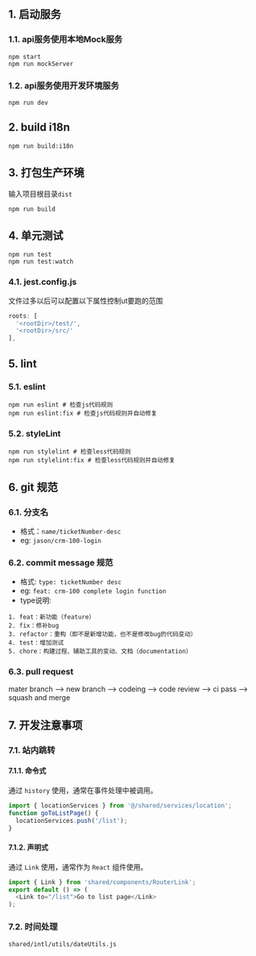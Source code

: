 
## 1. 启动服务
### 1.1. api服务使用本地Mock服务
```shell
npm start
npm run mockServer
```

### 1.2. api服务使用开发环境服务
```shell
npm run dev
```

## 2. build i18n
```shell
npm run build:i18n
```
## 3. 打包生产环境
输入项目根目录`dist`
```shell
npm run build
```

## 4. 单元测试
```shell
npm run test
npm run test:watch
```
### 4.1. jest.config.js
文件过多以后可以配置以下属性控制ut要跑的范围
```js
roots: [
  '<rootDir>/test/',
  '<rootDir>/src/'
],
```

## 5. lint
### 5.1. eslint
```shell
npm run eslint # 检查js代码规则
npm run eslint:fix # 检查js代码规则并自动修复
```
### 5.2. styleLint
```shell
npm run stylelint # 检查less代码规则
npm run stylelint:fix # 检查less代码规则并自动修复
```

## 6. git 规范
### 6.1. 分支名
* 格式：`name/ticketNumber-desc`
* eg: `jason/crm-100-login`

### 6.2. commit message 规范
* 格式: `type: ticketNumber desc`
* eg: `feat: crm-100 complete login function`
* type说明:
```shell
1. feat：新功能（feature）
2. fix：修补bug
3. refactor：重构（即不是新增功能，也不是修改bug的代码变动）
4. test：增加测试
5. chore：构建过程、辅助工具的变动、文档（documentation）
```
### 6.3. pull request
mater branch --> new branch --> codeing --> code review --> ci pass --> squash and merge

## 7. 开发注意事项
### 7.1. 站内跳转
#### 7.1.1. 命令式
通过 `history` 使用，通常在事件处理中被调用。
```jsx
import { locationServices } from '@/shared/services/location';
function goToListPage() {
  locationServices.push('/list');
}
```

#### 7.1.2. 声明式
通过 `Link` 使用，通常作为 `React` 组件使用。
```js
import { Link } from 'shared/components/RouterLink';
export default () => (
  <Link to="/list">Go to list page</Link>
);
```

### 7.2. 时间处理
`shared/intl/utils/dateUtils.js`
